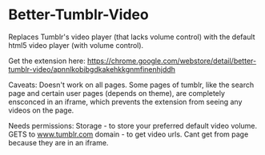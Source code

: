 # Better-Tumblr-Video
Replaces Tumblr's video player (that lacks volume control) with the default html5 video player (with volume control).

Get the extension here: https://chrome.google.com/webstore/detail/better-tumblr-video/apnnlkobibgdkakehkkgnmfinenhjddh

Caveats: Doesn't work on all pages. Some pages of tumblr, like the search page and certain user pages (depends on theme), are completely ensconced in an iframe, which prevents the extension from seeing any videos on the page.

Needs permissions:
Storage - to store your preferred default video volume.
GETS to www.tumblr.com domain - to get video urls. Cant get from page because they are in an iframe.
